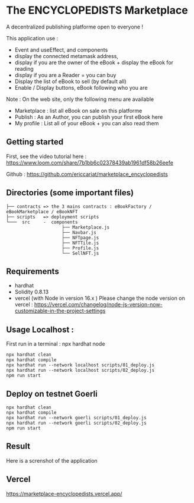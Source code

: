 # The ENCYCLOPEDISTS Marketplace

A decentralized publishing platforme open to everyone !

This application use : 
* Event and useEffect, and components 
* display the connected metamask address, 
* display if you are the owner of the eBook + display the eBook for reading  
* display if you are a Reader = you can buy 
* Display the list of eBook to sell (by default all) 
* Enable / Display buttons, eBook following who you are

Note : On the web site, only the following menu are available 
- Marketplace : list all eBook on sale on this platforme 
- Publish : As an Author, you can publish your first eBook here 
- My profile : List all of your eBook + you can also read them 
## Getting started 

First, see the video tutorial here : 
https://www.loom.com/share/7b1bb6c02378439ab1961df58b26eefe

Github :
https://github.com/ericcariat/marketplace_encyclopedists

## Directories (some important files)
```
├── contracts => the 3 mains contracts : eBookFactory / eBookMarketplace / eBookNFT
├── scripts   => deployment scripts  
└───  src     -  components 
                     ├── Marketplace.js 
                     ├── Navbar.js 
                     ├── NFTpage.js  
                     ├── NFTTile.js 
                     ├── Profile.js 
                     └── SellNFT.js 
```                              

## Requirements 

* hardhat
* Solidity 0.8.13
* vercel (with Node in version 16.x )
Please change the node version on vercel : 
https://vercel.com/changelog/node-js-version-now-customizable-in-the-project-settings


## Usage Localhost : 

First run in a terminal : npx hardhat node

```
npx hardhat clean
npx hardhat compile
npx hardhat run --network localhost scripts/01_deploy.js
npx hardhat run --network localhost scripts/02_deploy.js
npm run start
```

## Deploy on testnet Goerli 
```
npx hardhat clean
npx hardhat compile
npx hardhat run --network goerli scripts/01_deploy.js
npx hardhat run --network goerli scripts/02_deploy.js
npm run start
```

## Result

Here is a screnshot of the application 

## Vercel 

https://marketplace-encyclopedists.vercel.app/

